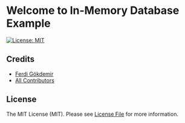 # Welcome to In-Memory Database Example
[![License: MIT](https://img.shields.io/badge/License-MIT-yellow.svg)](https://opensource.org/licenses/MIT)



## Credits

- [Ferdi Gökdemir](https://github.com/ferdigokdemir)
- [All Contributors](https://github.com/ferdigokdemir/in-memory-database/graphs/contributors)

## License

The MIT License (MIT).
Please see [License File](https://github.com/ferdigokdemir/in-memory-database/blob/main/LICENSE.md) for more information.